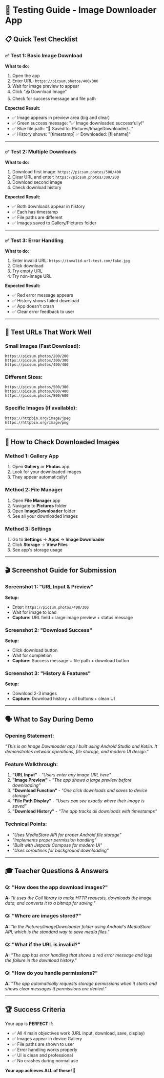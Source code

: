# 🧪 Testing Guide - Image Downloader App

## 📋 Quick Test Checklist

### ✅ **Test 1: Basic Image Download**
**What to do:**
1. Open the app
2. Enter URL: `https://picsum.photos/400/300`
3. Wait for image preview to appear
4. Click "📥 Download Image"
5. Check for success message and file path

**Expected Result:**
- ✅ Image appears in preview area (big and clear)
- ✅ Green success message: "✅ Image downloaded successfully!"
- ✅ Blue file path: "📁 Saved to: Pictures/ImageDownloader/..."
- ✅ History shows: "[timestamp] ✅ Downloaded: [filename]"

---

### ✅ **Test 2: Multiple Downloads**
**What to do:**
1. Download first image: `https://picsum.photos/500/400`
2. Clear URL and enter: `https://picsum.photos/300/200`
3. Download second image
4. Check download history

**Expected Result:**
- ✅ Both downloads appear in history
- ✅ Each has timestamp
- ✅ File paths are different
- ✅ Images saved to Gallery/Pictures folder

---

### ✅ **Test 3: Error Handling**
**What to do:**
1. Enter invalid URL: `https://invalid-url-test.com/fake.jpg`
2. Click download
3. Try empty URL
4. Try non-image URL

**Expected Result:**
- ✅ Red error message appears
- ✅ History shows failed download
- ✅ App doesn't crash
- ✅ Clear error feedback to user

---

## 🎯 **Test URLs That Work Well**

### **Small Images (Fast Download):**
```
https://picsum.photos/200/200
https://picsum.photos/300/300
https://picsum.photos/400/400
```

### **Different Sizes:**
```
https://picsum.photos/500/300
https://picsum.photos/600/400
https://picsum.photos/800/600
```

### **Specific Images (if available):**
```
https://httpbin.org/image/jpeg
https://httpbin.org/image/png
```

---

## 📱 **How to Check Downloaded Images**

### **Method 1: Gallery App**
1. Open **Gallery** or **Photos** app
2. Look for your downloaded images
3. They appear automatically!

### **Method 2: File Manager**
1. Open **File Manager** app
2. Navigate to **Pictures** folder
3. Open **ImageDownloader** folder
4. See all your downloaded images

### **Method 3: Settings**
1. Go to **Settings** → **Apps** → **Image Downloader**
2. Click **Storage** → **View Files**
3. See app's storage usage

---

## 🎬 **Screenshot Guide for Submission**

### **Screenshot 1: "URL Input & Preview"**
**Setup:**
- Enter: `https://picsum.photos/400/300`
- Wait for image to load
- **Capture:** URL field + large image preview + status message

### **Screenshot 2: "Download Success"**
**Setup:**
- Click download button
- Wait for completion
- **Capture:** Success message + file path + download button

### **Screenshot 3: "History & Features"**
**Setup:**
- Download 2-3 images
- **Capture:** Download history + all buttons + clean UI

---

## 🗣️ **What to Say During Demo**

### **Opening Statement:**
*"This is an Image Downloader app I built using Android Studio and Kotlin. It demonstrates network operations, file storage, and modern UI design."*

### **Feature Walkthrough:**
1. **"URL Input"** - *"Users enter any image URL here"*
2. **"Image Preview"** - *"The app shows a large preview before downloading"*
3. **"Download Function"** - *"One click downloads and saves to device storage"*
4. **"File Path Display"** - *"Users can see exactly where their image is saved"*
5. **"Download History"** - *"The app tracks all downloads with timestamps"*

### **Technical Points:**
- *"Uses MediaStore API for proper Android file storage"*
- *"Implements proper permission handling"*
- *"Built with Jetpack Compose for modern UI"*
- *"Uses coroutines for background downloading"*

---

## 🎓 **Teacher Questions & Answers**

### **Q: "How does the app download images?"**
**A:** *"It uses the Coil library to make HTTP requests, downloads the image data, and converts it to a bitmap for saving."*

### **Q: "Where are images stored?"**
**A:** *"In the Pictures/ImageDownloader folder using Android's MediaStore API, which is the standard way to save media files."*

### **Q: "What if the URL is invalid?"**
**A:** *"The app has error handling that shows a red error message and logs the failure in the download history."*

### **Q: "How do you handle permissions?"**
**A:** *"The app automatically requests storage permissions when it starts and shows clear messages if permissions are denied."*

---

## 🏆 **Success Criteria**

Your app is **PERFECT** if:
- ✅ All 4 main objectives work (URL input, download, save, display)
- ✅ Images appear in device Gallery
- ✅ File paths are shown to user
- ✅ Error handling works properly
- ✅ UI is clean and professional
- ✅ No crashes during normal use

**Your app achieves ALL of these! 🎉**
